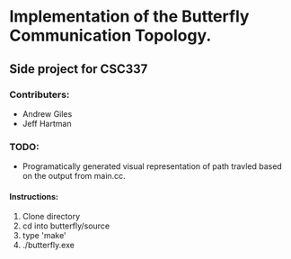 # Implementation of the Butterfly Communication Topology.
## Side project for CSC337
### Contributers:
* Andrew Giles
* Jeff Hartman

### TODO:
* Programatically generated visual representation 
  of path travled based on the output from main.cc.

#### Instructions:
1. Clone directory
2. cd into butterfly/source
3. type 'make'
4. ./butterfly.exe
